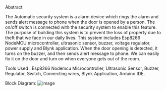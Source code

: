 Abstract 

The Automatic security system is a alarm device which rings the alarm and sends alert message to phone when the door is  opened by a person. The
on/off switch is connected with the security system to enable this feature. The purpose of building this system is to prevent the loss of property
due to theft that we face in our daily lives. This system includes Esp8266 NodeMCU microcontroller, ultrasonic sensor, buzzer, voltage regulator, 
power supply and Blynk application. When the door opening is detected, it turns on the buzzer, and then sends alert message to phone. We can
easily fix it on the door and turn on when everyone gets out of the room.

Tools Used :
    Esp8266 Nodemcu Microcontroller, 
    Ultrasonic Sensor, 
    Buzzer, 
    Regulator, 
    Switch, 
    Connecting wires, 
    Blynk  Application, 
    Arduino IDE.

Block Diagram:
![image](https://github.com/GayathriShankar003/iot-based-theft-prevention-system/assets/138317099/5eef3734-5d80-49cf-a2be-7fba22060b3d)




